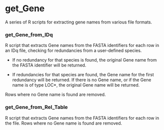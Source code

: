 # get_Gene
A series of R scripts for extracting gene names from various file formats.

### get_Gene_from_IDq

R script that extracts Gene names from the FASTA identifiers for each row in an IDq file, checking for redundancies from a user-defined species. 

* If no redundancy for that species is found, the original Gene name from the FASTA identifier will be returned.

* If redundancies for that species are found, the Gene name for the first redundancy will be returned. If there is no Gene name, or if the Gene name is of type LOC*, the original Gene name will be returned.

Rows where no Gene name is found are removed.

### get_Gene_from_Rel_Table

R script that extracts Gene names from the FASTA identifiers for each row in the file. Rows where no Gene name is found are removed.
